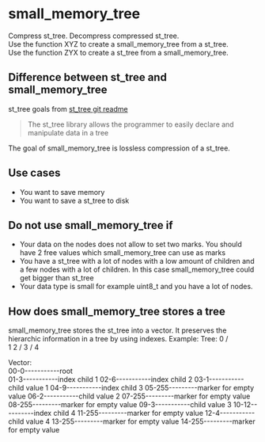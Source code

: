 # small_memory_tree  
Compress st_tree. Decompress compressed st_tree.  
Use the function XYZ to create a small_memory_tree from a st_tree.  
Use the function ZYX to create a st_tree from a small_memory_tree.  

## Difference between st_tree and small_memory_tree
st_tree goals from [st_tree git readme](https://github.com/erikerlandson/st_tree)
>The st_tree library allows the programmer to easily declare and manipulate data in a tree  

The goal of small_memory_tree is lossless compression of a st_tree.

## Use cases
- You want to save memory
- You want to save a st_tree to disk

## Do not use small_memory_tree if
- Your data on the nodes does not allow to set two marks. You should have 2 free values which small_memory_tree can use as marks
- You have a st_tree with a lot of nodes with a low amount of children and a few nodes with a lot of children. In this case small_memory_tree could get bigger than st_tree
- Your data type is small for example uint8_t and you have a lot of nodes.

## How does small_memory_tree stores a tree
small_memory_tree stores the st_tree into a vector. It preserves the hierarchic information in a tree by using indexes.
Example:
Tree:
          0
         / \
        1   2
       /
      3
     /
   4
   
Vector:  
00-0-----------root     
01-3-----------index child 1
02-6-----------index child 2
03-1-----------child value 1
04-9-----------index child 3
05-255---------marker for empty value
06-2-----------child value 2
07-255---------marker for empty value
08-255---------marker for empty value
09-3-----------child value 3
10-12----------index child 4
11-255---------marker for empty value
12-4-----------child value 4
13-255---------marker for empty value
14-255---------marker for empty value

